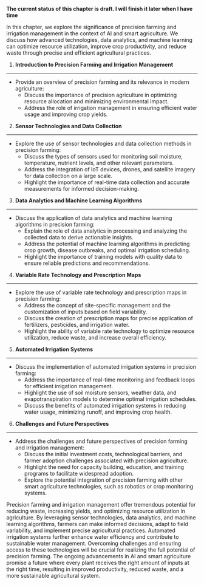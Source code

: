 **The current status of this chapter is draft. I will finish it later when I have time**

In this chapter, we explore the significance of precision farming and irrigation management in the context of AI and smart agriculture. We discuss how advanced technologies, data analytics, and machine learning can optimize resource utilization, improve crop productivity, and reduce waste through precise and efficient agricultural practices.

1. **Introduction to Precision Farming and Irrigation Management**
------------------------------------------------------------------

* Provide an overview of precision farming and its relevance in modern agriculture:
  * Discuss the importance of precision agriculture in optimizing resource allocation and minimizing environmental impact.
  * Address the role of irrigation management in ensuring efficient water usage and improving crop yields.

2. **Sensor Technologies and Data Collection**
----------------------------------------------

* Explore the use of sensor technologies and data collection methods in precision farming:
  * Discuss the types of sensors used for monitoring soil moisture, temperature, nutrient levels, and other relevant parameters.
  * Address the integration of IoT devices, drones, and satellite imagery for data collection on a large scale.
  * Highlight the importance of real-time data collection and accurate measurements for informed decision-making.

3. **Data Analytics and Machine Learning Algorithms**
-----------------------------------------------------

* Discuss the application of data analytics and machine learning algorithms in precision farming:
  * Explain the role of data analytics in processing and analyzing the collected data to derive actionable insights.
  * Address the potential of machine learning algorithms in predicting crop growth, disease outbreaks, and optimal irrigation scheduling.
  * Highlight the importance of training models with quality data to ensure reliable predictions and recommendations.

4. **Variable Rate Technology and Prescription Maps**
-----------------------------------------------------

* Explore the use of variable rate technology and prescription maps in precision farming:
  * Address the concept of site-specific management and the customization of inputs based on field variability.
  * Discuss the creation of prescription maps for precise application of fertilizers, pesticides, and irrigation water.
  * Highlight the ability of variable rate technology to optimize resource utilization, reduce waste, and increase overall efficiency.

5. **Automated Irrigation Systems**
-----------------------------------

* Discuss the implementation of automated irrigation systems in precision farming:
  * Address the importance of real-time monitoring and feedback loops for efficient irrigation management.
  * Highlight the use of soil moisture sensors, weather data, and evapotranspiration models to determine optimal irrigation schedules.
  * Discuss the benefits of automated irrigation systems in reducing water usage, minimizing runoff, and improving crop health.

6. **Challenges and Future Perspectives**
-----------------------------------------

* Address the challenges and future perspectives of precision farming and irrigation management:
  * Discuss the initial investment costs, technological barriers, and farmer adoption challenges associated with precision agriculture.
  * Highlight the need for capacity building, education, and training programs to facilitate widespread adoption.
  * Explore the potential integration of precision farming with other smart agriculture technologies, such as robotics or crop monitoring systems.

Precision farming and irrigation management offer tremendous potential for reducing waste, increasing yields, and optimizing resource utilization in agriculture. By leveraging sensor technologies, data analytics, and machine learning algorithms, farmers can make informed decisions, adapt to field variability, and implement precise agricultural practices. Automated irrigation systems further enhance water efficiency and contribute to sustainable water management. Overcoming challenges and ensuring access to these technologies will be crucial for realizing the full potential of precision farming. The ongoing advancements in AI and smart agriculture promise a future where every plant receives the right amount of inputs at the right time, resulting in improved productivity, reduced waste, and a more sustainable agricultural system.
